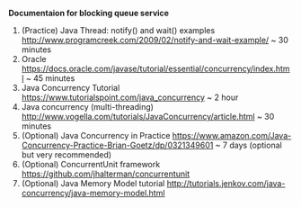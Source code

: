 **Documentaion for blocking queue service**

1. (Practice) Java Thread: notify() and wait() examples http://www.programcreek.com/2009/02/notify-and-wait-example/ ~ 30 minutes
2. Oracle https://docs.oracle.com/javase/tutorial/essential/concurrency/index.html ~ 45 
   minutes
2. Java Concurrency Tutorial https://www.tutorialspoint.com/java_concurrency ~ 2 hour
4. Java concurrency (multi-threading) http://www.vogella.com/tutorials/JavaConcurrency/article.html ~ 30 minutes
5. (Optional) Java Concurrency in Practice https://www.amazon.com/Java-Concurrency-Practice-Brian-Goetz/dp/0321349601
    ~ 7 days (optional but very recommended)
6. (Optional) ConcurrentUnit framework https://github.com/jhalterman/concurrentunit
7. (Optional) Java Memory Model tutorial http://tutorials.jenkov.com/java-concurrency/java-memory-model.html